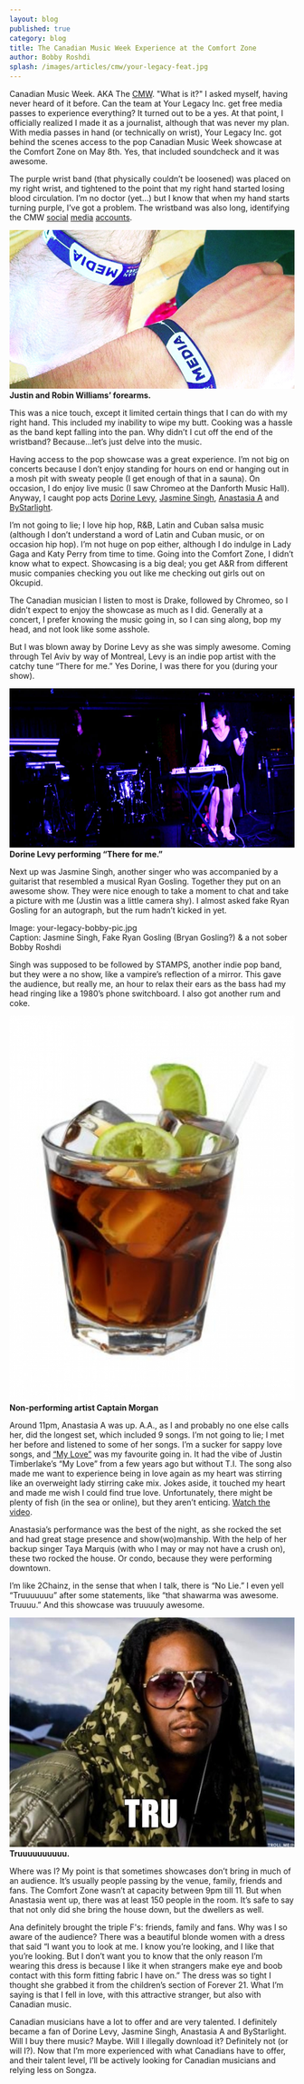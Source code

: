 ```yaml
---
layout: blog
published: true
category: blog
title: The Canadian Music Week Experience at the Comfort Zone
author: Bobby Roshdi
splash: /images/articles/cmw/your-legacy-feat.jpg
---
```


Canadian Music Week. AKA The [CMW](http://cmw.net). "What is it?" I asked myself, having never heard of it before. Can the team at Your Legacy Inc. get free media passes to experience everything? It turned out to be a yes. At that point, I officially realized I made it as a journalist, although that was never my plan. With media passes in hand (or technically on wrist), Your Legacy Inc. got behind the scenes access to the pop Canadian Music Week showcase at the Comfort Zone on May 8th. Yes, that included soundcheck and it was awesome.

The purple wrist band (that physically couldn’t be loosened) was placed on my right wrist, and tightened to the point that my right hand started losing blood circulation. I’m no doctor (yet…) but I know that when my hand starts turning purple, I’ve got a problem. The wristband was also long, identifying the CMW [social](https://www.facebook.com/canadianmusicweek) [media](https://www.youtube.com/user/CanadianMusicWeek?feature=watch) [accounts](https://twitter.com/CMW_Week). 

![Your Legacy CMW](/images/articles/cmw/your-legacy-wrist-bands.jpg)
**Justin and Robin Williams’ forearms.**

This was a nice touch, except it limited certain things that I can do with my right hand. This included my inability to wipe my butt. Cooking was a hassle as the band kept falling into the pan. Why didn’t I cut off the end of the wristband? Because...let’s just delve into the music. 

Having access to the pop showcase was a great experience. I’m not big on concerts because I don’t enjoy standing for hours on end or hanging out in a mosh pit with sweaty people (I get enough of that in a sauna). On occasion, I do enjoy live music (I saw Chromeo at the Danforth Music Hall). Anyway, I caught pop acts [Dorine Levy](http://dorinelevy.com), [Jasmine Singh](http://jasminesinghmusic.com), [Anastasia A](http://www.anastasiaamusic.net) and [ByStarlight](http://www.604records.com/604/home/artists/bystarlight-0). 

I’m not going to lie; I love hip hop, R&B, Latin and Cuban salsa music (although I don’t understand a word of Latin and Cuban music, or on occasion hip hop). I’m not huge on pop either, although I do indulge in Lady Gaga and Katy Perry from time to time. Going into the Comfort Zone, I didn’t know what to expect. Showcasing is a big deal; you get A&R from different music companies checking you out like me checking out girls out on Okcupid. 

The Canadian musician I listen to most is Drake, followed by Chromeo, so I didn’t expect to enjoy the showcase as much as I did. Generally at a concert, I prefer knowing the music going in, so I can sing along, bop my head, and not look like some asshole. 

But I was blown away by Dorine Levy as she was simply awesome. Coming through Tel Aviv by way of Montreal, Levy is an indie pop artist with the catchy tune “There for me.” Yes Dorine, I was there for you (during your show). 


![Your Legacy CMW](/images/articles/cmw/your-legacy-Dorine-Levy.jpg)
**Dorine Levy performing “There for me.”**


Next up was Jasmine Singh, another singer who was accompanied by a guitarist that resembled a musical Ryan Gosling. Together they put on an awesome show. They were nice enough to take a moment to chat and take a picture with me (Justin was a little camera shy). I almost asked fake Ryan Gosling for an autograph, but the rum hadn’t kicked in yet. 

Image: your-legacy-bobby-pic.jpg	
Caption: Jasmine Singh, Fake Ryan Gosling (Bryan Gosling?) & a not sober Bobby Roshdi


Singh was supposed to be followed by STAMPS, another indie pop band, but they were a no show, like a vampire’s reflection of a mirror. This gave the audience, but really me, an hour to relax their ears as the bass had my head ringing like a 1980’s phone switchboard. I also got another rum and coke. 

![Your Legacy CMW](/images/articles/cmw/your-legacy-rum-and-coke.jpg)
**Non-performing artist Captain Morgan**

Around 11pm, Anastasia A was up. A.A., as I and probably no one else calls her, did the longest set, which included 9 songs. I’m not going to lie; I met her before and listened to some of her songs. I’m a sucker for sappy love songs, and [“My Love”](https://www.youtube.com/watch?v=L1dG_gQr5_U) was my favourite going in. It had the vibe of Justin Timberlake’s “My Love” from a few years ago but without T.I. The song also made me want to experience being in love again as my heart was stirring like an overweight lady stirring cake mix. Jokes aside, it touched my heart and made me wish I could find true love. Unfortunately, there might be plenty of fish (in the sea or online), but they aren’t enticing. [Watch the video](https://www.youtube.com/watch?v=yQRVd767hAQ).

Anastasia’s performance was the best of the night, as she rocked the set and had great stage presence and show(wo)manship. With the help of her backup singer Taya Marquis (with who I may or may not have a crush on), these two rocked the house. Or condo, because they were performing downtown. 

I’m like 2Chainz, in the sense that when I talk, there is “No Lie.” I even yell “Truuuuuuu” after some statements, like “that shawarma was awesome. Truuuu.” And this showcase was truuuuly awesome.

![Your Legacy CMW](/images/articles/cmw/tru.jpg)
**Truuuuuuuuuu.**
	
Where was I? My point is that sometimes showcases don’t bring in much of an audience. It’s usually people passing by the venue, family, friends and fans. The Comfort Zone wasn’t at capacity between 9pm till 11. But when Anastasia went up, there was at least 150 people in the room. It’s safe to say that not only did she bring the house down, but the dwellers as well.

Ana definitely brought the triple F's: friends, family and fans. Why was I so aware of the audience? There was a beautiful blonde women with a dress that said “I want you to look at me. I know you’re looking, and I like that you’re looking. But I don’t want you to know that the only reason I’m wearing this dress is because I like it when strangers make eye and boob contact with this form fitting fabric I have on.” The dress was so tight I thought she grabbed it from the children’s section of Forever 21. What I’m saying is that I fell in love, with this attractive stranger, but also with Canadian music. 

Canadian musicians have a lot to offer and are very talented. I definitely became a fan of Dorine Levy, Jasmine Singh, Anastasia A and ByStarlight. Will I buy there music? Maybe. Will I illegally download it? Definitely not (or will I?). Now that I’m more experienced with what Canadians have to offer, and their talent level, I’ll be actively looking for Canadian musicians and relying less on Songza.

